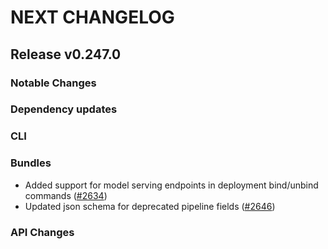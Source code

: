# NEXT CHANGELOG

## Release v0.247.0

### Notable Changes

### Dependency updates

### CLI

### Bundles
* Added support for model serving endpoints in deployment bind/unbind commands ([#2634](https://github.com/databricks/cli/pull/2634))
* Updated json schema for deprecated pipeline fields ([#2646](https://github.com/databricks/cli/pull/2646))

### API Changes
